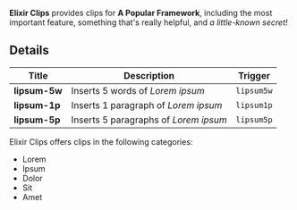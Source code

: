 <!--
👋 Hello! As Nova users browse the extensions library, a good README can help them understand what your extension does, how it works, and what setup or configuration it may require.

Not every extension will need every item described below. Use your best judgement when deciding which parts to keep to provide the best experience for your new users.

💡 Quick Tip! As you edit this README template, you can preview your changes by selecting **Extensions → Activate Project as Extension**, opening the Extension Library, and selecting "Elixir Clips" in the sidebar.

Let's get started!
-->

<!--
🎈 Include a brief description of the clips your extension provides. For example:
-->
**Elixir Clips** provides clips for **A Popular Framework**, including the most important feature, something that's really helpful, and _a little-known secret!_

## Details

<!--
🎈 To help users get a feel for how clips provided by your extension will work in practice, consider listing them along with any keyboard shortcuts or triggers they use:
-->

| Title         | Description                           | Trigger    |
| ---           | ---                                   | :-:        |
| **lipsum-5w** | Inserts 5 words of _Lorem ipsum_      | `lipsum5w` |
| **lipsum-1p** | Inserts 1 paragraph of _Lorem ipsum_  | `lipsum1p` |
| **lipsum-5p** | Inserts 5 paragraphs of _Lorem ipsum_ | `lipsum5p` |

<!--
🎈 If your extension provides too many clips to list, that's okay! Instead, consider providing an overview of what users might expect to find:
-->

Elixir Clips offers clips in the following categories:

- Lorem
- Ipsum
- Dolor
- Sit
- Amet

<!--
👋 That's it! Happy developing!

P.S. If you'd like, you can remove these comments before submitting your extension 😉
-->
